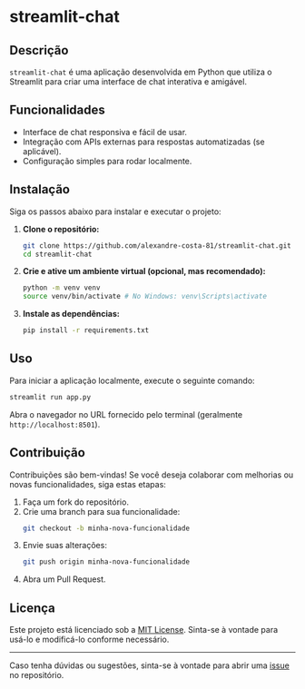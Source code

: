 # streamlit-chat

## Descrição
`streamlit-chat` é uma aplicação desenvolvida em Python que utiliza o Streamlit para criar uma interface de chat interativa e amigável.

## Funcionalidades
- Interface de chat responsiva e fácil de usar.
- Integração com APIs externas para respostas automatizadas (se aplicável).
- Configuração simples para rodar localmente.

## Instalação
Siga os passos abaixo para instalar e executar o projeto:

1. **Clone o repositório:**
   ```bash
   git clone https://github.com/alexandre-costa-81/streamlit-chat.git
   cd streamlit-chat

2. **Crie e ative um ambiente virtual (opcional, mas recomendado):**
   ```bash
   python -m venv venv
   source venv/bin/activate # No Windows: venv\Scripts\activate
   ```

3. **Instale as dependências:**
   ```bash
   pip install -r requirements.txt
   ```

## Uso
Para iniciar a aplicação localmente, execute o seguinte comando:
```bash
streamlit run app.py
```

Abra o navegador no URL fornecido pelo terminal (geralmente `http://localhost:8501`).

## Contribuição
Contribuições são bem-vindas! Se você deseja colaborar com melhorias ou novas funcionalidades, siga estas etapas:
1. Faça um fork do repositório.
2. Crie uma branch para sua funcionalidade:
   ```bash
   git checkout -b minha-nova-funcionalidade
   ```
3. Envie suas alterações:
   ```bash
   git push origin minha-nova-funcionalidade
   ```
4. Abra um Pull Request.

## Licença
Este projeto está licenciado sob a [MIT License](LICENSE). Sinta-se à vontade para usá-lo e modificá-lo conforme necessário.

---

Caso tenha dúvidas ou sugestões, sinta-se à vontade para abrir uma [issue](https://github.com/alexandre-costa-81/streamlit-chat/issues) no repositório.
```
